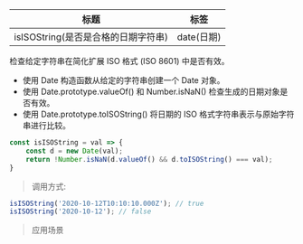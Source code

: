 |  标题   | 标签  |
|  ----  | ----  |
| isISOString(是否是合格的日期字符串) | date(日期) |

检查给定字符串在简化扩展 ISO 格式 (ISO 8601) 中是否有效。

* 使用 Date 构造函数从给定的字符串创建一个 Date 对象。
* 使用 Date.prototype.valueOf() 和 Number.isNaN() 检查生成的日期对象是否有效。
* 使用 Date.prototype.toISOString() 将日期的 ISO 格式字符串表示与原始字符串进行比较。

```js
const isISOString = val => {
    const d = new Date(val);
    return !Number.isNaN(d.valueOf() && d.toISOString() === val);
}
```

> 调用方式:

```js
isISOString('2020-10-12T10:10:10.000Z'); // true
isISOString('2020-10-12'); // false
```

> 应用场景
